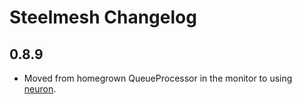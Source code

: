 # Steelmesh Changelog

## 0.8.9

- Moved from homegrown QueueProcessor in the monitor to using [neuron](https://github.com/flatiron/neuron).
